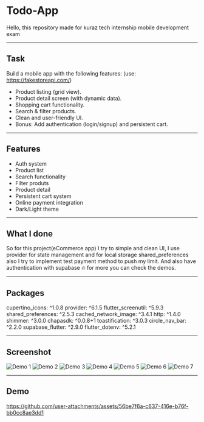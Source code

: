 # Todo-App

Hello, this repository made for kuraz tech internship mobile development exam

---

## Task
Build a mobile app with the following features: (use: https://fakestoreapi.com/)

- Product listing (grid view).
- Product detail screen (with dynamic data).
- Shopping cart functionality.
- Search & filter products.
- Clean and user-friendly UI.
- Bonus: Add authentication (login/signup) and persistent cart.

---

## Features

- Auth system
- Product list
- Search functionality
- Filter produts
- Product detail
- Persistent cart system
- Online payment integration
- Dark/Light theme

---

## What I done

So for this project(eCommerce app) I try to simple and clean UI, I use provider for state management and for local storage shared_preferences also I try to implement test payment method to push my limit. And also have authentication with supabase 🔥 for more you can check the demos.

---

## Packages

cupertino_icons: ^1.0.8
provider: ^6.1.5
flutter_screenutil: ^5.9.3
shared_preferences: ^2.5.3
cached_network_image: ^3.4.1
http: ^1.4.0
shimmer: ^3.0.0
chapasdk: ^0.0.8+1
toastification: ^3.0.3
circle_nav_bar: ^2.2.0
supabase_flutter: ^2.9.0
flutter_dotenv: ^5.2.1

---

## Screenshot

![Demo 1](/assets/demo-1.png)
![Demo 2](/assets/demo-2.png)
![Demo 3](/assets/demo-3.png)
![Demo 4](/assets/demo-4.png)
![Demo 5](/assets/demo-5.png)
![Demo 6](/assets/demo-6.png)
![Demo 7](/assets/demo-7.png)

---

## Demo


https://github.com/user-attachments/assets/56be7f6a-c637-416e-b76f-bb0cc8ae3dd1



